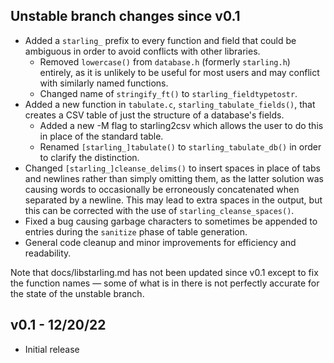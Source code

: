 ## Unstable branch changes since v0.1
* Added a `starling_` prefix to every function and field that could be ambiguous in order to avoid conflicts with other libraries.
    - Removed `lowercase()` from `database.h` (formerly `starling.h`) entirely, as it is unlikely to be useful for most users and may conflict with similarly named functions.
    - Changed name of `stringify_ft()` to `starling_fieldtypetostr`.
* Added a new function in `tabulate.c`, `starling_tabulate_fields()`, that creates a CSV table of just the structure of a database's fields.
    - Added a new -M flag to starling2csv which allows the user to do this in place of the standard table.
    - Renamed `[starling_]tabulate()` to `starling_tabulate_db()` in order to clarify the distinction.
* Changed `[starling_]cleanse_delims()` to insert spaces in place of tabs and newlines rather than simply omitting them, as the latter solution was causing words to occasionally be erroneously concatenated when separated by a newline. This may lead to extra spaces in the output, but this can be corrected with the use of `starling_cleanse_spaces()`.
* Fixed a bug causing garbage characters to sometimes be appended to entries during the `sanitize` phase of table generation.
* General code cleanup and minor improvements for efficiency and readability.

Note that docs/libstarling.md has not been updated since v0.1 except to fix the function names — some of what is in there is not perfectly accurate for the state of the unstable branch.

## v0.1 - 12/20/22
* Initial release
